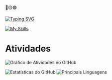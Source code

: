 🔴🟡🟢

[![Typing SVG](https://readme-typing-svg.herokuapp.com?font=Danfo&size=35&duration=300&pause=300&color=F7003C&vCenter=true&multiline=true&repeat=false&width=200&height=100&lines=IGOR+MURAI;UI+DESIGN)](https://git.io/typing-svg) 

[![My Skills](https://skillicons.dev/icons?i=figma,illustrator)](https://skillicons.dev)

#  Atividades
![Gráfico de Atividades no GitHub](https://github-readme-activity-graph.vercel.app/graph?username=igormurai&bg_color=0d1117&color=BBC8C6&line=858585&point=F70056&area=true&hide_border=true&locale=pt-br)

![Estatísticas do GitHub](https://github-readme-stats.vercel.app/api?username=igormurai&show_icons=true&theme=github_dark&icon_color=F70056&title_color=F70056&hide_border=true&border_color=F70056&locale=pt-br&border_radius=30.0&title=grafico)             ![Principais Linguagens](https://github-readme-stats.vercel.app/api/top-langs/?username=igormurai&layout=compact&theme=github_dark&title_color=F70056&border_radius=30.0&hide_border=true&locale=pt-br)
